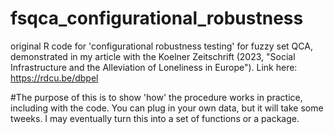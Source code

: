 # fsqca_configurational_robustness
original R code for 'configurational robustness testing' for fuzzy set QCA, demonstrated in my article with the Koelner Zeitschrift (2023, "Social Infrastructure and the Alleviation of Loneliness in Europe"). Link here: https://rdcu.be/dbpel

#The purpose of this is to show 'how' the procedure works in practice, including with the code. You can plug in your own data, but it will take some tweeks. I may eventually turn this into a set of functions or a package. 
